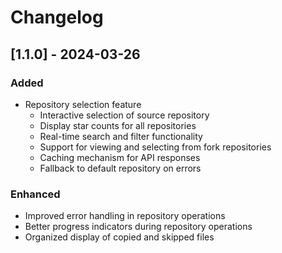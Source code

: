 # Changelog

## [1.1.0] - 2024-03-26

### Added

- Repository selection feature
    - Interactive selection of source repository
    - Display star counts for all repositories
    - Real-time search and filter functionality
    - Support for viewing and selecting from fork repositories
    - Caching mechanism for API responses
    - Fallback to default repository on errors

### Enhanced

- Improved error handling in repository operations
- Better progress indicators during repository operations
- Organized display of copied and skipped files
